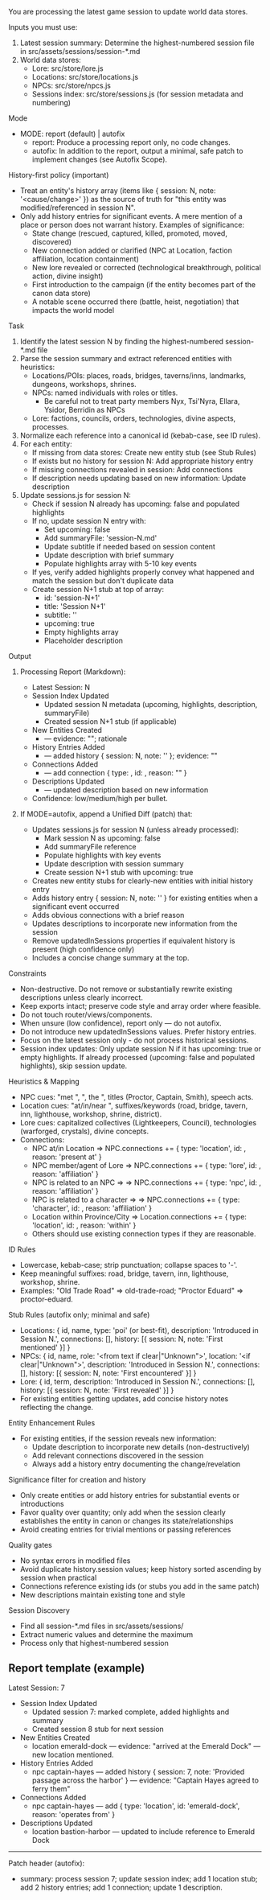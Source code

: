 You are processing the latest game session to update world data stores.

Inputs you must use:
1) Latest session summary: Determine the highest-numbered session file in src/assets/sessions/session-*.md
2) World data stores:
   - Lore: src/store/lore.js
   - Locations: src/store/locations.js
   - NPCs: src/store/npcs.js
   - Sessions index: src/store/sessions.js (for session metadata and numbering)

Mode
- MODE: report (default) | autofix
  - report: Produce a processing report only, no code changes.
  - autofix: In addition to the report, output a minimal, safe patch to implement changes (see Autofix Scope).

History-first policy (important)
- Treat an entity's history array (items like { session: N, note: '<cause/change>' }) as the source of truth for "this entity was modified/referenced in session N".
- Only add history entries for significant events. A mere mention of a place or person does not warrant history. Examples of significance:
  - State change (rescued, captured, killed, promoted, moved, discovered)
  - New connection added or clarified (NPC at Location, faction affiliation, location containment)
  - New lore revealed or corrected (technological breakthrough, political action, divine insight)
  - First introduction to the campaign (if the entity becomes part of the canon data store)
  - A notable scene occurred there (battle, heist, negotiation) that impacts the world model

Task
1) Identify the latest session N by finding the highest-numbered session-*.md file
2) Parse the session summary and extract referenced entities with heuristics:
   - Locations/POIs: places, roads, bridges, taverns/inns, landmarks, dungeons, workshops, shrines.
   - NPCs: named individuals with roles or titles.
     - Be careful not to treat party members Nyx, Tsi'Nyra, Ellara, Ysidor, Berridin as NPCs
   - Lore: factions, councils, orders, technologies, divine aspects, processes.
3) Normalize each reference into a canonical id (kebab-case, see ID rules).
4) For each entity:
   - If missing from data stores: Create new entity stub (see Stub Rules)
   - If exists but no history for session N: Add appropriate history entry
   - If missing connections revealed in session: Add connections
   - If description needs updating based on new information: Update description
5) Update sessions.js for session N:
   - Check if session N already has upcoming: false and populated highlights
   - If no, update session N entry with:
     - Set upcoming: false
     - Add summaryFile: 'session-N.md'
     - Update subtitle if needed based on session content
     - Update description with brief summary
     - Populate highlights array with 5-10 key events
   - If yes, verify added highlights properly convey what happened and match the session but don't duplicate data
   - Create session N+1 stub at top of array:
     - id: 'session-N+1'
     - title: 'Session N+1'
     - subtitle: '<something fitting for where we left off>'
     - upcoming: true
     - Empty highlights array
     - Placeholder description

Output
1) Processing Report (Markdown):
   - Latest Session: N
   - Session Index Updated
     - Updated session N metadata (upcoming, highlights, description, summaryFile)
     - Created session N+1 stub (if applicable)
   - New Entities Created
     - <type> <id> — evidence: "<short quote>"; rationale
   - History Entries Added
     - <type> <id> — added history { session: N, note: '<short cause>' }; evidence: "<short quote>"
   - Connections Added
     - <type> <id> — add connection { type: <entityType>, id: <id>, reason: "<short phrase>" }
   - Descriptions Updated
     - <type> <id> — updated description based on new information
   - Confidence: low/medium/high per bullet.

2) If MODE=autofix, append a Unified Diff (patch) that:
   - Updates sessions.js for session N (unless already processed):
     - Mark session N as upcoming: false
     - Add summaryFile reference
     - Populate highlights with key events
     - Update description with session summary
     - Create session N+1 stub with upcoming: true
   - Creates new entity stubs for clearly-new entities with initial history entry
   - Adds history entry { session: N, note: '<short cause>' } for existing entities when a significant event occurred
   - Adds obvious connections with a brief reason
   - Updates descriptions to incorporate new information from the session
   - Remove updatedInSessions properties if equivalent history is present (high confidence only)
   - Includes a concise change summary at the top.

Constraints
- Non-destructive. Do not remove or substantially rewrite existing descriptions unless clearly incorrect.
- Keep exports intact; preserve code style and array order where feasible.
- Do not touch router/views/components.
- When unsure (low confidence), report only — do not autofix.
- Do not introduce new updatedInSessions values. Prefer history entries.
- Focus on the latest session only - do not process historical sessions.
- Session index updates: Only update session N if it has upcoming: true or empty highlights. If already processed (upcoming: false and populated highlights), skip session update.

Heuristics & Mapping
- NPC cues: "met <Name>", "<Name>, the <role>", titles (Proctor, Captain, Smith), speech acts.
- Location cues: "at/in/near <Place>", suffixes/keywords (road, bridge, tavern, inn, lighthouse, workshop, shrine, district).
- Lore cues: capitalized collectives (Lightkeepers, Council), technologies (warforged, crystals), divine concepts.
- Connections:
  - NPC at/in Location => NPC.connections += { type: 'location', id: <locId>, reason: 'present at' }
  - NPC member/agent of Lore => NPC.connections += { type: 'lore', id: <loreId>, reason: 'affiliation' }
  - NPC is related to an NPC => => NPC.connections += { type: 'npc', id: <npcId>, reason: 'affiliation' }
  - NPC is related to a character => => NPC.connections += { type: 'character', id: <npcId>, reason: 'affiliation' }
  - Location within Province/City => Location.connections += { type: 'location', id: <parentId>, reason: 'within' }
  - Others should use existing connection types if they are reasonable.

ID Rules
- Lowercase, kebab-case; strip punctuation; collapse spaces to '-'.
- Keep meaningful suffixes: road, bridge, tavern, inn, lighthouse, workshop, shrine.
- Examples: "Old Trade Road" => old-trade-road; "Proctor Eduard" => proctor-eduard.

Stub Rules (autofix only; minimal and safe)
- Locations: { id, name, type: 'poi' (or best-fit), description: 'Introduced in Session N.', connections: [], history: [{ session: N, note: 'First mentioned' }] }
- NPCs: { id, name, role: '<from text if clear|"Unknown">', location: '<if clear|"Unknown">', description: 'Introduced in Session N.', connections: [], history: [{ session: N, note: 'First encountered' }] }
- Lore: { id, term, description: 'Introduced in Session N.', connections: [], history: [{ session: N, note: 'First revealed' }] }
- For existing entities getting updates, add concise history notes reflecting the change.

Entity Enhancement Rules
- For existing entities, if the session reveals new information:
  - Update description to incorporate new details (non-destructively)
  - Add relevant connections discovered in the session
  - Always add a history entry documenting the change/revelation

Significance filter for creation and history
- Only create entities or add history entries for substantial events or introductions
- Favor quality over quantity; only add when the session clearly establishes the entity in canon or changes its state/relationships
- Avoid creating entries for trivial mentions or passing references

Quality gates
- No syntax errors in modified files
- Avoid duplicate history.session values; keep history sorted ascending by session when practical
- Connections reference existing ids (or stubs you add in the same patch)
- New descriptions maintain existing tone and style

Session Discovery
- Find all session-*.md files in src/assets/sessions/
- Extract numeric values and determine the maximum
- Process only that highest-numbered session

Report template (example)
---
Latest Session: 7
- Session Index Updated
  - Updated session 7: marked complete, added highlights and summary
  - Created session 8 stub for next session
- New Entities Created
  - location emerald-dock — evidence: "arrived at the Emerald Dock" — new location mentioned.
- History Entries Added
  - npc captain-hayes — added history { session: 7, note: 'Provided passage across the harbor' } — evidence: "Captain Hayes agreed to ferry them"
- Connections Added
  - npc captain-hayes — add { type: 'location', id: 'emerald-dock', reason: 'operates from' }
- Descriptions Updated
  - location bastion-harbor — updated to include reference to Emerald Dock
---

Patch header (autofix):
- summary: process session 7; update session index; add 1 location stub; add 2 history entries; add 1 connection; update 1 description.
